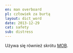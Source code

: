```yaml
---
en: man overboard
pl: człowiek za burtą
layout: dict_word
date: 2013-12-29
cat: safety
sub: distress
---
```


Używa się również skrótu [MOB](/dict/MOB.html).

<!-- TODO: uzupełnij -->